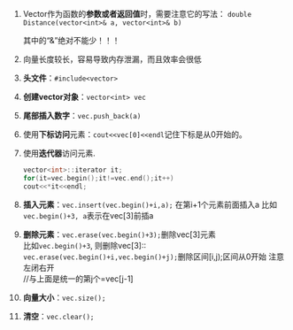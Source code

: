 1. Vector作为函数的**参数或者返回值**时，需要注意它的写法：
   ```double Distance(vector<int>& a, vector<int>& b) ```
   
   其中的“&”绝对不能少！！！



2. 向量长度较长，容易导致内存泄漏，而且效率会很低
  
1. **头文件**：`#include<vector>`
  
2. **创建vector对象**：`vector<int> vec`

3. **尾部插入数字**：`vec.push_back(a)`

4. 使用**下标访问**元素：`cout<<vec[0]<<endl`记住下标是从0开始的。

5. 使用**迭代器**访问元素.
    ```c++
    vector<int>::iterator it;
    for(it=vec.begin();it!=vec.end();it++)
    cout<<*it<<endl;
    ```
	
    
    
6. **插入元素**：`vec.insert(vec.begin()+i,a);`  在第i+1个元素前面插入a
    比如`vec.begin()+3, a`表示在vec[3]前插a
    
7. **删除元素**：`vec.erase(vec.begin()+3);`删除vec[3]元素 	 
    比如`vec.begin()+3`, 则删除vec[3]::
    `vec.erase(vec.begin()+i,vec.begin()+j);`删除区间[i,j);区间从0开始  注意 左闭右开	
    //与上面是统一的第j个=vec[j-1]
  
8. **向量大小**：`vec.size();`
  
9. **清空**：`vec.clear();`

